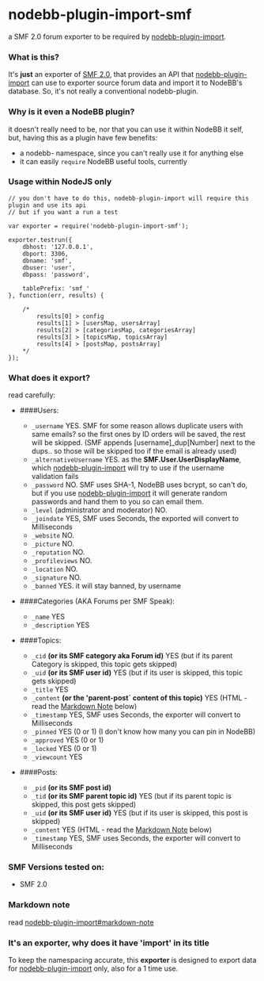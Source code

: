 nodebb-plugin-import-smf
========================

a SMF 2.0 forum exporter to be required by [nodebb-plugin-import](https://github.com/akhoury/nodebb-plugin-import).

### What is this?

It's __just__ an exporter of [SMF 2.0](http://www.simplemachines.org/),  that provides an API that [nodebb-plugin-import](https://github.com/akhoury/nodebb-plugin-import)
can use to exporter source forum data and import it to NodeBB's database. So, it's not really a conventional nodebb-plugin.

### Why is it even a NodeBB plugin?

it doesn't really need to be, nor that you can use it within NodeBB it self, but, having this as a plugin have few benefits:
* a nodebb- namespace, since you can't really use it for anything else
* it can easily `require` NodeBB useful tools, currently

### Usage within NodeJS only

```
// you don't have to do this, nodebb-plugin-import will require this plugin and use its api
// but if you want a run a test

var exporter = require('nodebb-plugin-import-smf');

exporter.testrun({
    dbhost: '127.0.0.1',
    dbport: 3306,
    dbname: 'smf',
    dbuser: 'user',
    dbpass: 'password',

    tablePrefix: 'smf_'
}, function(err, results) {

    /*
        results[0] > config
        results[1] > [usersMap, usersArray]
        results[2] > [categoriesMap, categoriesArray]
        results[3] > [topicsMap, topicsArray]
        results[4] > [postsMap, postsArray]
    */
});

```

### What does it export?
read carefully:

- ####Users:
    * `_username` YES. SMF for some reason allows duplicate users with same emails? so the first ones by ID orders will be saved, the rest will be skipped. (SMF appends [username]_dup[Number] next to the dups.. so those will be skipped too if the email is already used)
    * `_alternativeUsername` YES. as the __SMF.User.UserDisplayName__, which [nodebb-plugin-import](https://github.com/akhoury/nodebb-plugin-import) will try to use if the username validation fails
    * `_password` NO. SMF uses SHA-1, NodeBB uses bcrypt, so can't do, but if you use [nodebb-plugin-import](https://github.com/akhoury/nodebb-plugin-import) it will generate random passwords and hand them to you so can email them.
    * `_level` (administrator and moderator) NO.
    * `_joindate` YES, SMF uses Seconds, the exported will convert to Milliseconds
    * `_website` NO.
    * `_picture` NO.
    * `_reputation` NO.
    * `_profileviews` NO.
    * `_location` NO.
    * `_signature` NO.
    * `_banned` YES. it will stay banned, by username


- ####Categories (AKA Forums per SMF Speak):
    * `_name` YES
    * `_description` YES

- ####Topics:
    * `_cid` __(or its SMF category aka Forum id)__ YES (but if its parent Category is skipped, this topic gets skipped)
    * `_uid` __(or its SMF user id)__ YES (but if its user is skipped, this topic gets skipped)
    * `_title` YES
    * `_content` __(or the 'parent-post` content of this topic)__ YES (HTML - read the [Markdown Note](#markdown-note) below)
    * `_timestamp` YES, SMF uses Seconds, the exporter will convert to Milliseconds
    * `_pinned` YES (0 or 1) (I don't know how many you can pin in NodeBB)
    * `_approved` YES (0 or 1)
    * `_locked` YES (0 or 1)
    * `_viewcount` YES

- ####Posts:
    * `_pid` __(or its SMF post id)__
    * `_tid` __(or its SMF parent topic id)__ YES (but if its parent topic is skipped, this post gets skipped)
    * `_uid` __(or its SMF user id)__ YES (but if its user is skipped, this post is skipped)
    * `_content` YES (HTML - read the [Markdown Note](#markdown-note) below)
    * `_timestamp` YES, SMF uses Seconds, the exporter will convert to Milliseconds

### SMF Versions tested on:
  - SMF 2.0

### Markdown note

read [nodebb-plugin-import#markdown-note](https://github.com/akhoury/nodebb-plugin-import#markdown-note)

### It's an exporter, why does it have 'import' in its title

To keep the namespacing accurate, this __exporter__ is designed to export data for [nodebb-plugin-import](https://github.com/akhoury/nodebb-plugin-import) only, also for a 1 time use.

